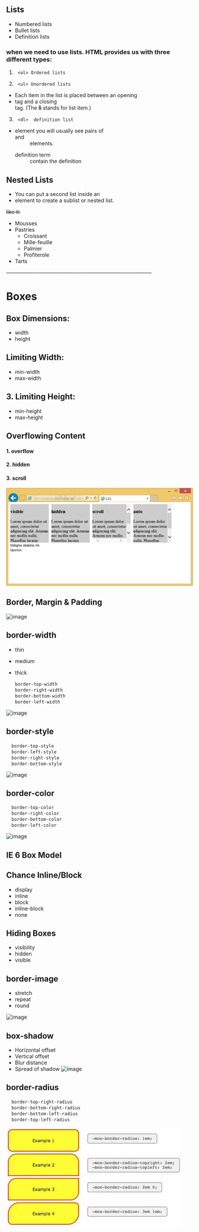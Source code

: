 
## Lists
* Numbered lists
* Bullet lists
* Definition lists

### when we need to use lists. HTML provides us with three different types:
1.   
        <ol> Ordered lists  
    
2. 
        <ul> Unordered lists

* Each item in the list is placed between an opening **<li>** tag and a closing **</li>** tag. (The **li** stands for list item.)   

3. 
        <dl>  definition list

* **<dl>** element you will usually see pairs of **<dt>** and **<dd>** elements.

    <dt> definition term

    <dd> contain the definition


## Nested Lists
* You can put a second list inside an **<li>** element to create a sublist or nested list.

~~like it:~~
* Mousses
* Pastries
  * Croissant 
  * Mille-feuille
  * Palmier
  * Profiterole
* Tarts

~~-------------------------------------------------------------~~
# Boxes

## Box Dimensions: 
  * width
  * height

## Limiting Width: 
  * min-width
  * max-width

## 3. Limiting Height:
  * min-height
  * max-height

## Overflowing Content
#### 1. overflow
#### 2. hidden
#### 3. scroll

![image](img/overflow-01.png)

## Border, Margin & Padding
![image](https://i.stack.imgur.com/4IT0d.png)

## border-width
  * thin
  * medium
  * thick

        border-top-width
        border-right-width
        border-bottom-width
        border-left-width

![image](https://www.formget.com/wp-content/uploads/2014/09/border-width.png)

## border-style

      border-top-style
      border-left-style
      border-right-style
      border-bottom-style

![image](https://www.c-sharpcorner.com/UploadFile/eda428/css-border-property-part-2-in-html/Images/border-style-in-HTML.png)

## border-color

      border-top-color
      border-right-color
      border-bottom-color
      border-left-color

![image](https://www.zonecss.fr/img/screenshot_css/border_bottom_color.gif)

## IE 6 Box Model


## Chance Inline/Block
* display
* inline
* block
* inline-block
* none

## Hiding Boxes
* visibility
* hidden
* visible

## border-image
* stretch
* repeat
* round

![image](img/border-image2.ipg)

## box-shadow
* Horizontal offset
* Vertical offset
* Blur distance
* Spread of shadow
![image](img/box-shadow.jpg)

## border-radius

      border-top-right-radius
      border-bottom-right-radius
      border-bottom-left-radius
      border-top-left-radius
    
![image](img/border-radius.jpg)


